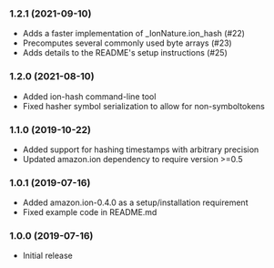 ### 1.2.1 (2021-09-10)
* Adds a faster implementation of _IonNature.ion_hash (#22)
* Precomputes several commonly used byte arrays (#23)
* Adds details to the README's setup instructions (#25)

### 1.2.0 (2021-08-10)
* Added ion-hash command-line tool
* Fixed hasher symbol serialization to allow for non-symboltokens

### 1.1.0 (2019-10-22)
* Added support for hashing timestamps with arbitrary precision
* Updated amazon.ion dependency to require version >=0.5

### 1.0.1 (2019-07-16)
* Added amazon.ion-0.4.0 as a setup/installation requirement
* Fixed example code in README.md

### 1.0.0 (2019-07-16)
* Initial release

